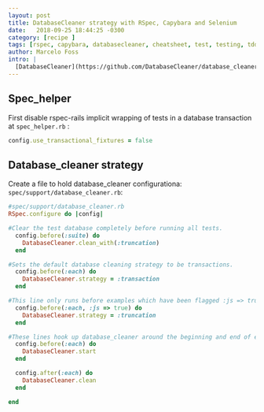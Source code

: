 ```yaml
---
layout: post
title: DatabaseCleaner strategy with RSpec, Capybara and Selenium
date:   2018-09-25 18:44:25 -0300
category: [recipe ]
tags: [rspec, capybara, databasecleaner, cheatsheet, test, testing, tdd, bdd]
author: Marcelo Foss
intro: |
  [DatabaseCleaner](https://github.com/DatabaseCleaner/database_cleaner) is a set of gems containing strategies for cleaning your database in Ruby. The original scenario was to ensure a clean state during tests. Each strategy is a small amount of code but is code that is usually needed in any ruby app that is testing with a database.
---
```


## Spec_helper
First disable rspec-rails implicit wrapping of tests in a database transaction at `spec_helper.rb` :

```ruby
config.use_transactional_fixtures = false
```

## Database_cleaner strategy
Create a file to hold database_cleaner configurationa:  `spec/support/database_cleaner.rb`:

```ruby
#spec/support/database_cleaner.rb
RSpec.configure do |config|

#Clear the test database completely before running all tests.   
  config.before(:suite) do
    DatabaseCleaner.clean_with(:truncation)
  end

#Sets the default database cleaning strategy to be transactions.
  config.before(:each) do
    DatabaseCleaner.strategy = :transaction
  end

#This line only runs before examples which have been flagged :js => true. Where the transaction setting won’t work, so this code overrides the setting and chooses the “truncation” strategy instead.
  config.before(:each, :js => true) do
    DatabaseCleaner.strategy = :truncation
  end

#These lines hook up database_cleaner around the beginning and end of each test, telling it to execute whatever cleanup strategy we selected beforehand.
  config.before(:each) do
    DatabaseCleaner.start
  end

  config.after(:each) do
    DatabaseCleaner.clean
  end

end
```
